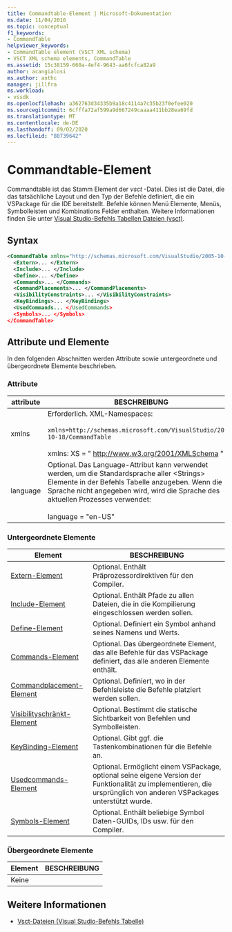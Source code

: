 ```yaml
---
title: Commandtable-Element | Microsoft-Dokumentation
ms.date: 11/04/2016
ms.topic: conceptual
f1_keywords:
- CommandTable
helpviewer_keywords:
- CommandTable element (VSCT XML schema)
- VSCT XML schema elements, CommandTable
ms.assetid: 15c38159-660a-4ef4-9643-aa6fcfca82a9
author: acangialosi
ms.author: anthc
manager: jillfra
ms.workload:
- vssdk
ms.openlocfilehash: a362763d34335b9a18c4114a7c35b23f0efee020
ms.sourcegitcommit: 6cfffa72af599a9d667249caaaa411bb28ea69fd
ms.translationtype: MT
ms.contentlocale: de-DE
ms.lasthandoff: 09/02/2020
ms.locfileid: "80739642"
---
```

# <a name="commandtable-element"></a>Commandtable-Element
Commandtable ist das Stamm Element der *vsct* -Datei. Dies ist die Datei, die das tatsächliche Layout und den Typ der Befehle definiert, die ein VSPackage für die IDE bereitstellt. Befehle können Menü Elemente, Menüs, Symbolleisten und Kombinations Felder enthalten. Weitere Informationen finden Sie unter [Visual Studio-Befehls Tabellen Dateien (vsct)](../extensibility/internals/visual-studio-command-table-dot-vsct-files.md).

## <a name="syntax"></a>Syntax

```xml
<CommandTable xmlns="http://schemas.microsoft.com/VisualStudio/2005-10-18/CommandTable" xmlns:xs="http://www.w3.org/2001/XMLSchema" >
  <Extern>... </Extern>
  <Include>... </Include>
  <Define>... </Define>
  <Commands>... </Commands>
  <CommandPlacements>... </CommandPlacements>
  <VisibilityConstraints>... </VisibilityConstraints>
  <KeyBindings>... </KeyBindings>
  <UsedCommands... </UsedCommands>
  <Symbols>... </Symbols>
</CommandTable>
```

## <a name="attributes-and-elements"></a>Attribute und Elemente
 In den folgenden Abschnitten werden Attribute sowie untergeordnete und übergeordnete Elemente beschrieben.

### <a name="attributes"></a>Attribute

| attribute | BESCHREIBUNG |
|-----------| - |
| xmlns | Erforderlich. XML-Namespaces:<br /><br /> `xmlns=http://schemas.microsoft.com/VisualStudio/2005-10-18/CommandTable`<br /><br /> xmlns: XS = " <http://www.w3.org/2001/XMLSchema> " |
| language | Optional. Das Language-Attribut kann verwendet werden, um die Standardsprache aller \<Strings> Elemente in der Befehls Tabelle anzugeben.  Wenn die Sprache nicht angegeben wird, wird die Sprache des aktuellen Prozesses verwendet:<br /><br /> language = "en-US" |

### <a name="child-elements"></a>Untergeordnete Elemente

|Element|BESCHREIBUNG|
|-------------|-----------------|
|[Extern-Element](../extensibility/extern-element.md)|Optional. Enthält Präprozessordirektiven für den Compiler.|
|[Include-Element](../extensibility/include-element.md)|Optional. Enthält Pfade zu allen Dateien, die in die Kompilierung eingeschlossen werden sollen.|
|[Define-Element](../extensibility/define-element.md)|Optional. Definiert ein Symbol anhand seines Namens und Werts.|
|[Commands-Element](../extensibility/commands-element.md)|Optional. Das übergeordnete Element, das alle Befehle für das VSPackage definiert, das alle anderen Elemente enthält.|
|[Commandplacement-Element](../extensibility/commandplacements-element.md)|Optional. Definiert, wo in der Befehlsleiste die Befehle platziert werden sollen.|
|[Visibilityschränkt-Element](../extensibility/visibilityconstraints-element.md)|Optional. Bestimmt die statische Sichtbarkeit von Befehlen und Symbolleisten.|
|[KeyBinding-Element](../extensibility/keybindings-element.md)|Optional. Gibt ggf. die Tastenkombinationen für die Befehle an.|
|[Usedcommands-Element](../extensibility/usedcommands-element.md)|Optional. Ermöglicht einem VSPackage, optional seine eigene Version der Funktionalität zu implementieren, die ursprünglich von anderen VSPackages unterstützt wurde.|
|[Symbols-Element](https://www.microsoft.com/download/details.aspx?id=55984)|Optional. Enthält beliebige Symbol Daten-GUIDs, IDs usw. für den Compiler.|

### <a name="parent-elements"></a>Übergeordnete Elemente

|Element|BESCHREIBUNG|
|-------------|-----------------|
|Keine||

## <a name="see-also"></a>Weitere Informationen
- [Vsct-Dateien (Visual Studio-Befehls Tabelle)](../extensibility/internals/visual-studio-command-table-dot-vsct-files.md)
